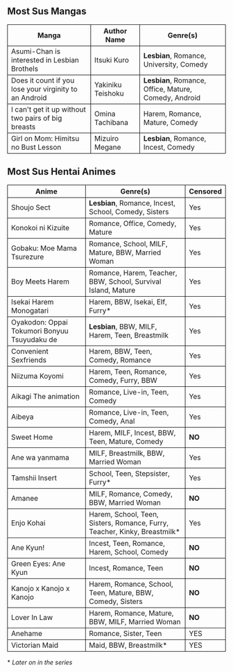 ## Most Sus Mangas

<style>
.d-table tr:hover {
  background-color: rgba(2, 255, 238, 0.58);
}

.d-table table, th, td {
  border: 1px solid black;
  border-collapse: collapse;
}
</style>

<!-- Table Start -->

<table class = "d-table">

<tr>
<th> Manga
<th> Author Name
<th> Genre(s)
</tr>

<tr>
<td> Asumi-Chan is interested in Lesbian Brothels
<td> Itsuki Kuro
<td> <b>Lesbian</b>, Romance, University, Comedy
</tr>

<tr>
<td> Does it count if you lose your virginity to an Android
<td> Yakiniku Teishoku
<td> <b>Lesbian</b>, Romance, Office, Mature, Comedy, Android
</tr>

<tr>
<td> I can't get it up without two pairs of big breasts
<td> Omina Tachibana
<td> Harem, Romance, Mature, Comedy
</tr>

<tr>
<td> Girl on Mom: Himitsu no Bust Lesson
<td> Mizuiro Megane
<td> <b>Lesbian</b>, Romance, Incest, Comedy
</tr>

</table>

## Most Sus Hentai Animes

<style>
.h-table tr:hover {background-color:rgba(99, 255, 2, 0.49);}

.h-table table, th, td {
  border: 1px solid black;
  border-collapse: collapse;
}
</style>

<!-- Table Start -->

<table class="h-table">

<tr>
<th> Anime
<th> Genre(s)
<th> Censored
</tr>

<tr>
<td> Shoujo Sect
<td> <b>Lesbian</b>, Romance, Incest, School, Comedy, Sisters
<td> Yes
</tr>

<tr>
<td> Konokoi ni Kizuite
<td> Romance, Office, Comedy, Mature
<td> Yes
</tr>

<tr>
<td> Gobaku: Moe Mama Tsurezure
<td> Romance, School, MILF, Mature, BBW, Married Woman
<td> Yes
</tr> 

<tr>
<td> Boy Meets Harem
<td> Romance, Harem, Teacher, BBW, School, Survival Island, Mature
<td> Yes
</tr>

<tr>
<td> Isekai Harem Monogatari
<td> Harem, BBW, Isekai, Elf, Furry*
<td> Yes
</tr>

<tr>
<td> Oyakodon: Oppai Tokumori Bonyuu Tsuyudaku de
<td> <b>Lesbian</b>, BBW, MILF, Harem, Teen, Breastmilk
<td> Yes
</tr>

<tr>
<td> Convenient Sexfriends
<td> Harem, BBW, Teen, Comedy, Romance
<td> Yes
</tr>

<tr>
<td> Niizuma Koyomi
<td> Harem, Teen, Romance, Comedy, Furry, BBW
<td> Yes
</tr>

<tr>
<td> Aikagi The animation
<td> Romance, Live-in, Teen, Comedy
<td> Yes
</tr>

<tr>
<td> Aibeya
<td> Romance, Live-in, Teen, Comedy, Anal
<td> Yes
</tr>

<tr>
<td> Sweet Home
<td> Harem, MILF, Incest, BBW, Teen, Mature, Comedy 
<td> <b>NO</b>
</tr>

<tr>
<td> Ane wa yanmama
<td> MILF, Breastmilk, BBW, Married Woman
<td> Yes
</tr>

<tr>
<td> Tamshii Insert
<td> School, Teen, Stepsister, Furry*
<td> Yes
</tr>

<tr>
<td> Amanee
<td> MILF, Romance, Comedy, BBW, Married Woman
<td> <b>NO</b>
</tr>

<tr>
<td> Enjo Kohai
<td> Harem, School, Teen, Sisters, Romance, Furry, Teacher, Kinky, Breastmilk*
<td> Yes
</tr>

<tr>
<td> Ane Kyun!
<td> Incest, Teen, Romance, Harem, School, Comedy
<td> <b>NO</b>
</tr>

<tr>
<td> Green Eyes: Ane Kyun
<td> Incest, Romance, Teen
<td> <b>NO</b>
</tr>

<tr>
<td> Kanojo x Kanojo x Kanojo
<td> Harem, Romance, School, Teen, Mature, BBW, Comedy, Sisters
<td> <b>NO</b>
</tr>

<tr>
<td> Lover In Law
<td> Harem, Romance, Mature, BBW, MILF, Married Woman
<td> <b>NO</b>
</tr>

<tr>
<td> Anehame
<td> Romance, Sister, Teen
<td> YES
</tr>

<tr>
<td> Victorian Maid
<td> Maid, BBW, Breastmilk*
<td> YES
</tr>

</table>

<footer>
* <i>Later on in the series</i>
</footer>


